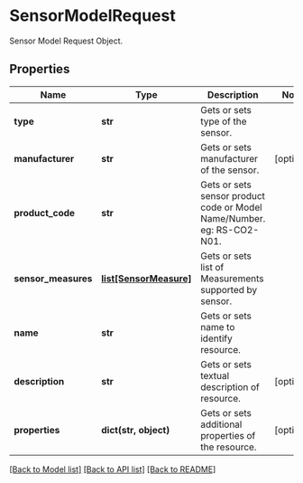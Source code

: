 # SensorModelRequest

Sensor Model Request Object.
## Properties
Name | Type | Description | Notes
------------ | ------------- | ------------- | -------------
**type** | **str** | Gets or sets type of the sensor. | 
**manufacturer** | **str** | Gets or sets manufacturer of the sensor. | [optional] 
**product_code** | **str** | Gets or sets sensor product code or Model Name/Number.  eg: RS-CO2-N01. | 
**sensor_measures** | [**list[SensorMeasure]**](SensorMeasure.md) | Gets or sets list of Measurements supported by sensor. | 
**name** | **str** | Gets or sets name to identify resource. | 
**description** | **str** | Gets or sets textual description of resource. | [optional] 
**properties** | **dict(str, object)** | Gets or sets additional properties of the resource. | [optional] 

[[Back to Model list]](../README.md#documentation-for-models) [[Back to API list]](../README.md#documentation-for-api-endpoints) [[Back to README]](../README.md)


